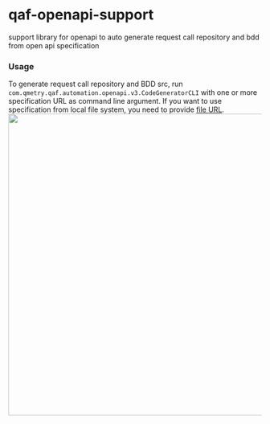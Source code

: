 # qaf-openapi-support
support library for openapi to auto generate request call repository and bdd from open api specification

### Usage


To generate request call repository and BDD src, run `com.qmetry.qaf.automation.openapi.v3.CodeGeneratorCLI` with one or more specification URL as command line argument. If you want to use specification from local file system, you need to provide [file URL](https://en.wikipedia.org/wiki/File_URI_scheme).
<img src="https://user-images.githubusercontent.com/110619/153110503-35842bec-b955-494b-a1ee-38d88e164225.gif" width="600">
